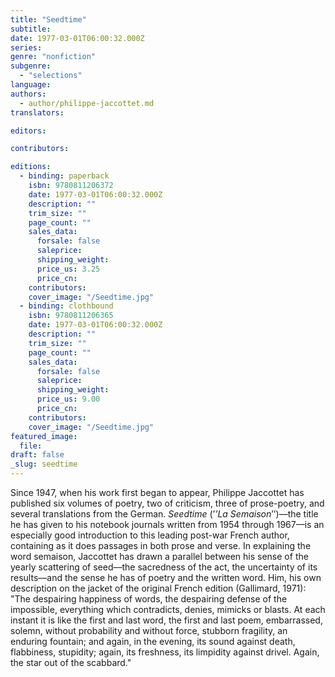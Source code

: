 ```yaml
---
title: "Seedtime"
subtitle:
date: 1977-03-01T06:00:32.000Z
series:
genre: "nonfiction"
subgenre:
  - "selections"
language:
authors:
  - author/philippe-jaccottet.md
translators:

editors:

contributors:

editions:
  - binding: paperback
    isbn: 9780811206372
    date: 1977-03-01T06:00:32.000Z
    description: ""
    trim_size: ""
    page_count: ""
    sales_data:
      forsale: false
      saleprice:
      shipping_weight:
      price_us: 3.25
      price_cn:
    contributors:
    cover_image: "/Seedtime.jpg"
  - binding: clothbound
    isbn: 9780811206365
    date: 1977-03-01T06:00:32.000Z
    description: ""
    trim_size: ""
    page_count: ""
    sales_data:
      forsale: false
      saleprice:
      shipping_weight:
      price_us: 9.00
      price_cn:
    contributors:
    cover_image: "/Seedtime.jpg"
featured_image:
  file:
draft: false
_slug: seedtime
---
```


Since 1947, when his work first began to appear, Philippe Jaccottet has published six volumes of poetry, two of criticism, three of prose-poetry, and several translations from the German. _Seedtime_ (’_’La Semaison_’’)––the title he has given to his notebook journals written from 1954 through 1967––is an especially good introduction to this leading post-war French author, containing as it does passages in both prose and verse. In explaining the word semaison, Jaccottet has drawn a parallel between his sense of the yearly scattering of seed––the sacredness of the act, the uncertainty of its results––and the sense he has of poetry and the written word. Him, his own description on the jacket of the original French edition (Gallimard, 1971): "The despairing happiness of words, the despairing defense of the impossible, everything which contradicts, denies, mimicks or blasts. At each instant it is like the first and last word, the first and last poem, embarrassed, solemn, without probability and without force, stubborn fragility, an enduring fountain; and again, in the evening, its sound against death, flabbiness, stupidity; again, its freshness, its limpidity against drivel. Again, the star out of the scabbard."

